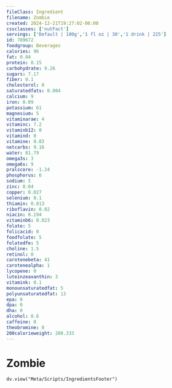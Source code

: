 ```yaml
---
fileClass: Ingredient
filename: Zombie
created: 2024-12-21T19:27:02-06:00
cssclasses: ['nutFact']
servings: ['Default | 100g','1 fl oz | 30','1 drink | 225']
id: 789672
foodgroup: Beverages
calories: 96
fat: 0.04
protein: 0.15
carbohydrate: 9.26
sugars: 7.17
fiber: 0.1
cholesterol: 0
saturatedfats: 0.004
calcium: 9
iron: 0.09
potassium: 61
magnesium: 5
vitaminarae: 4
vitaminc: 7.2
vitaminb12: 0
vitamind: 0
vitamine: 0.03
netcarbs: 9.16
water: 81.79
omega3s: 3
omega6s: 9
pralscore: -1.24
phosphorus: 6
sodium: 5
zinc: 0.04
copper: 0.027
selenium: 0.1
thiamin: 0.013
riboflavin: 0.02
niacin: 0.194
vitaminb6: 0.023
folate: 5
folicacid: 0
foodfolate: 5
folatedfe: 5
choline: 1.5
retinol: 0
carotenebeta: 41
carotenealpha: 1
lycopene: 0
luteinzeaxanthin: 3
vitamink: 0.1
monounsaturatedfat: 5
polyunsaturatedfat: 13
epa: 0
dpa: 0
dha: 0
alcohol: 8.6
caffeine: 0
theobromine: 0
200calorieweight: 208.333
---
```


# Zombie

```dataviewjs
dv.view("Meta/Scripts/IngredientsFooter")
```